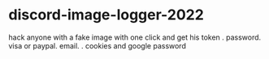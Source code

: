 # discord-image-logger-2022
hack anyone with a fake image with one click and get his token . password. visa or paypal. email. . cookies and google password
